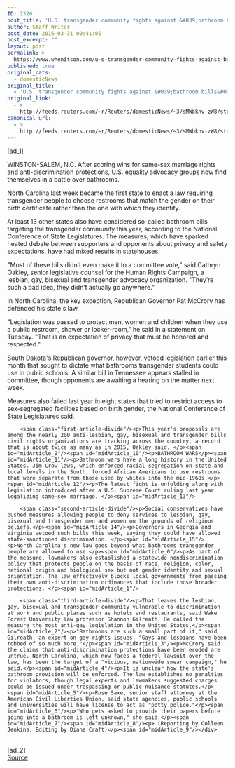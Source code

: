 ```yaml
---
ID: 2326
post_title: 'U.S. transgender community fights against &#039;bathroom bills&#039;'
author: Staff Writer
post_date: 2016-03-31 00:41:05
post_excerpt: ""
layout: post
permalink: >
  https://www.whenitson.com/u-s-transgender-community-fights-against-bathroom-bills/
published: true
original_cats:
  - domesticNews
original_title:
  - 'U.S. transgender community fights against &#039;bathroom bills&#039;'
original_link:
  - >
    http://feeds.reuters.com/~r/Reuters/domesticNews/~3/sMWbkhv-zW8/story01.htm
canonical_url:
  - >
    http://feeds.reuters.com/~r/Reuters/domesticNews/~3/sMWbkhv-zW8/story01.htm
---
```

 [ad_1]
<br><div id="articleText">
<span id="midArticle_start"/>

<span id="midArticle_0"/><span class="focusParagraph" readability="5"><p><span class="articleLocation">WINSTON-SALEM, N.C.</span> After scoring wins for same-sex marriage rights and anti-discrimination protections, U.S. equality advocacy groups now find themselves in a battle over bathrooms.</p></span><span id="midArticle_1"/><p>North Carolina last week became the first state to enact a law requiring transgender people to choose restrooms that match the gender on their birth certificate rather than the one with which they identify.</p><span id="midArticle_2"/><p>At least 13 other states also have considered so-called bathroom bills targeting the transgender community this year, according to the National Conference of State Legislatures. The measures, which have sparked heated debate between supporters and opponents about privacy and safety expectations, have had mixed results in statehouses. </p><span id="midArticle_3"/><p>"Most of these bills didn’t even make it to a committee vote," said Cathryn Oakley, senior legislative counsel for the Human Rights Campaign, a lesbian, gay, bisexual and transgender advocacy organization. "They’re such a bad idea, they didn’t actually go anywhere."</p><span id="midArticle_4"/><p>In North Carolina, the key exception, Republican Governor Pat McCrory has defended his state's law.</p><span id="midArticle_5"/><p>"Legislation was passed to protect men, women and children when they use a public restroom, shower or locker-room," he said in a statement on Tuesday. "That is an expectation of privacy that must be honored and respected."</p><span id="midArticle_6"/><p>South Dakota's Republican governor, however, vetoed legislation earlier this month that sought to dictate what bathrooms transgender students could use in public schools. A similar bill in Tennessee appears stalled in committee, though opponents are awaiting a hearing on the matter next week. </p><span id="midArticle_7"/><p>Measures also failed last year in eight states that tried to restrict access to sex-segregated facilities based on birth gender, the National Conference of State Legislatures said.</p><span id="midArticle_8"/>
        
        <span class="first-article-divide"/><p>This year's proposals are among the nearly 200 anti-lesbian, gay, bisexual and transgender bills civil rights organizations are tracking across the country, a record that is about twice as many as in 2015, Oakley said. </p><span id="midArticle_9"/><span id="midArticle_10"/><p>BATHROOM WARS</p><span id="midArticle_11"/><p>Bathroom wars have a long history in the United States. Jim Crow laws, which enforced racial segregation on state and local levels in the South, forced African Americans to use restrooms that were separate from those used by whites into the mid-1960s.</p><span id="midArticle_12"/><p>The latest fight is unfolding along with legislation introduced after a U.S. Supreme Court ruling last year legalizing same-sex marriage. </p><span id="midArticle_13"/>
        
        <span class="second-article-divide"/><p>Social conservatives have pushed measures allowing people to deny services to lesbian, gay, bisexual and transgender men and women on the grounds of religious beliefs.</p><span id="midArticle_14"/><p>Governors in Georgia and Virginia vetoed such bills this week, saying they could have allowed state-sanctioned discrimination. </p><span id="midArticle_15"/><p>North Carolina's new law goes beyond what bathrooms transgender people are allowed to use.</p><span id="midArticle_0"/><p>As part of the measure, lawmakers also established a statewide nondiscrimination policy that protects people on the basis of race, religion, color, national origin and biological sex but not gender identity and sexual orientation. The law effectively blocks local governments from passing their own anti-discrimination ordinances that include those broader protections. </p><span id="midArticle_1"/>
        
        <span class="third-article-divide"/><p>That leaves the lesbian, gay, bisexual and transgender community vulnerable to discrimination at work and public places such as hotels and restaurants, said Wake Forest University law professor Shannon Gilreath. He called the measure the most anti-gay legislation in the United States.</p><span id="midArticle_2"/><p>"Bathrooms are such a small part of it," said Gilreath, an expert on gay rights issues. "Gays and lesbians have been robbed of so much more."</p><span id="midArticle_3"/><p>McCrory said the claims that anti-discrimination protections have been eroded are untrue. North Carolina, which now faces a federal lawsuit over the law, has been the target of a "vicious, nationwide smear campaign," he said.</p><span id="midArticle_4"/><p>It is unclear how the state's bathroom provision will be enforced. The law establishes no penalties for violators, though legal experts and lawmakers suggested charges could be issued under trespassing or public nuisance statutes.</p><span id="midArticle_5"/><p>Rose Saxe, senior staff attorney at the American Civil Liberties Union, said state agencies, public schools and universities will have license to act as "potty police."</p><span id="midArticle_6"/><p>"Who gets asked to provide their papers before going into a bathroom is left unknown," she said.</p><span id="midArticle_7"/><span id="midArticle_8"/><p> (Reporting by Colleen Jenkins; Editing by Diane Craft)</p><span id="midArticle_9"/></div>
<br>[ad_2]
<br><a href="http://feeds.reuters.com/~r/Reuters/domesticNews/~3/sMWbkhv-zW8/story01.htm">Source </a>